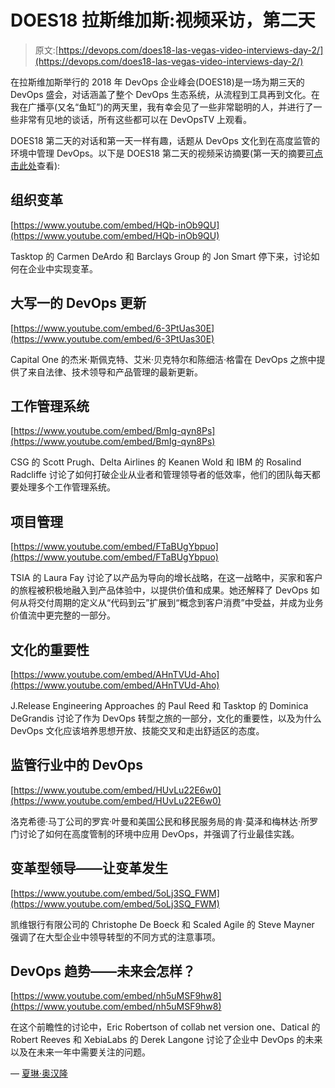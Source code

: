# DOES18 拉斯维加斯:视频采访，第二天

> 原文:[https://devops.com/does18-las-vegas-video-interviews-day-2/](https://devops.com/does18-las-vegas-video-interviews-day-2/)

在拉斯维加斯举行的 2018 年 DevOps 企业峰会(DOES18)是一场为期三天的 DevOps 盛会，对话涵盖了整个 DevOps 生态系统，从流程到工具再到文化。在我在广播亭(又名“鱼缸”)的两天里，我有幸会见了一些非常聪明的人，并进行了一些非常有见地的谈话，所有这些都可以在 DevOpsTV 上观看。

DOES18 第二天的对话和第一天一样有趣，话题从 DevOps 文化到在高度监管的环境中管理 DevOps。以下是 DOES18 第二天的视频采访摘要(第一天的摘要[可点击此处](https://devops.com/does18-las-vegas-video-interviews-day-1/)查看):

## 组织变革

[https://www.youtube.com/embed/HQb-inOb9QU](https://www.youtube.com/embed/HQb-inOb9QU)

Tasktop 的 Carmen DeArdo 和 Barclays Group 的 Jon Smart 停下来，讨论如何在企业中实现变革。

## 大写一的 DevOps 更新

[https://www.youtube.com/embed/6-3PtUas30E](https://www.youtube.com/embed/6-3PtUas30E)

Capital One 的杰米·斯佩克特、艾米·贝克特尔和陈细洁·格雷在 DevOps 之旅中提供了来自法律、技术领导和产品管理的最新更新。

## 工作管理系统

[https://www.youtube.com/embed/BmIg-qyn8Ps](https://www.youtube.com/embed/BmIg-qyn8Ps)

CSG 的 Scott Prugh、Delta Airlines 的 Keanen Wold 和 IBM 的 Rosalind Radcliffe 讨论了如何打破企业从业者和管理领导者的低效率，他们的团队每天都要处理多个工作管理系统。

## 项目管理

[https://www.youtube.com/embed/FTaBUgYbpuo](https://www.youtube.com/embed/FTaBUgYbpuo)

TSIA 的 Laura Fay 讨论了以产品为导向的增长战略，在这一战略中，买家和客户的旅程被积极地融入到产品体验中，以提供价值和成果。她还解释了 DevOps 如何从将交付周期的定义从“代码到云”扩展到“概念到客户消费”中受益，并成为业务价值流中更完整的一部分。

## 文化的重要性

[https://www.youtube.com/embed/AHnTVUd-Aho](https://www.youtube.com/embed/AHnTVUd-Aho)

J.Release Engineering Approaches 的 Paul Reed 和 Tasktop 的 Dominica DeGrandis 讨论了作为 DevOps 转型之旅的一部分，文化的重要性，以及为什么 DevOps 文化应该培养思想开放、技能交叉和走出舒适区的态度。

## 监管行业中的 DevOps

[https://www.youtube.com/embed/HUvLu22E6w0](https://www.youtube.com/embed/HUvLu22E6w0)

洛克希德·马丁公司的罗宾·叶曼和美国公民和移民服务局的肯·莫泽和梅林达·所罗门讨论了如何在高度管制的环境中应用 DevOps，并强调了行业最佳实践。

## 变革型领导——让变革发生

[https://www.youtube.com/embed/5oLj3SQ_FWM](https://www.youtube.com/embed/5oLj3SQ_FWM)

凯维银行有限公司的 Christophe De Boeck 和 Scaled Agile 的 Steve Mayner 强调了在大型企业中领导转型的不同方式的注意事项。

## DevOps 趋势——未来会怎样？

[https://www.youtube.com/embed/nh5uMSF9hw8](https://www.youtube.com/embed/nh5uMSF9hw8)

在这个前瞻性的讨论中，Eric Robertson of collab net version one、Datical 的 Robert Reeves 和 XebiaLabs 的 Derek Langone 讨论了企业中 DevOps 的未来以及在未来一年中需要关注的问题。

— [夏琳·奥汉隆](https://devops.com/author/cohanlon/)